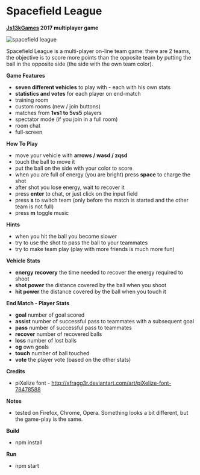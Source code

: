 # Spacefield League
**[Js13kGames](http://js13kgames.com/) 2017 multiplayer game**

![spacefield league](https://raw.githubusercontent.com/salvan13/spacefield-league/master/screenshot/400x250.png)

Spacefield League is a multi-player on-line team game: there are 2 teams, the objective is to score more points than the opposite team by putting the ball in the opposite side (the side with the own team color).

**Game Features**
- **seven different vehicles** to play with - each with his own stats
- **statistics and votes** for each player on end-match
- training room
- custom rooms (new / join buttons)
- matches from **1vs1 to 5vs5** players
- spectator mode (if you join in a full room)
- room chat
- full-screen

**How To Play**
- move your vehicle with **arrows / wasd / zqsd**
- touch the ball to move it
- put the ball on the side with your color to score
- when you are full of energy (you are bright) press **space** to charge the shot
- after shot you lose energy, wait to recover it
- press **enter** to chat, or just click on the input field
- press **s** to switch team (only before the match is started and the other team is not full)
- press **m** toggle music

**Hints**
- when you hit the ball you become slower
- try to use the shot to pass the ball to your teammates
- try to make team play (play with more friends is much more fun)

**Vehicle Stats**
- **energy recovery** the time needed to recover the energy required to shoot
- **shot power** the distance covered by the ball when you shoot
- **hit power** the distance covered by the ball when you touch it

**End Match - Player Stats**
- **goal** number of goal scored
- **assist** number of successful pass to teammates with a subsequent goal
- **pass** number of successful pass to teammates
- **recover** number of recovered balls
- **loss** number of lost balls
- **og** own goals
- **touch** number of ball touched
- **vote** the player vote (based on the other stats)

**Credits**
- piXelize font - http://xfragg3r.deviantart.com/art/piXelize-font-78478588

**Notes**
- tested on Firefox, Chrome, Opera. Something looks a bit different, but the game-play is the same.

**Build**
- npm install

**Run**
- npm start
